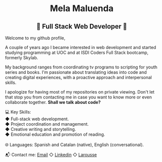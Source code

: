 <h1 align="center">Mela Maluenda</h1>
<h2 align="center">🚀 Full Stack Web Developer 🚀</h2>

Welcome to my github profile,

A couple of years ago I became interested in web development and started studying programming at UOC and at ISDI Coders Full Stack bootcamp, formerly Skylab. 

My background ranges from coordinating tv programs to scripting for youth series and books. I'm passionate about translating ideas into code and creating digital experiences, with a proactive approach and interpersonal skills.

I apologize for having most of my repositories on private viewing. Don't let that stop you from contacting me in case you want to know more or even collaborate together. <strong>Shall we talk about code?</strong>

<div>
💻 Key Skills:
 <br>
◆ Full-stack web development.
   <br>
◆ Project coordination and management.
   <br>
◆ Creative writing and storytelling. 
   <br>
◆ Emotional education and promotion of reading.
   <br>
   <br>
🌐 Languages: Spanish and Catalan (native), English (conversational).
</div>

📬 Contact me: [Email](mailto:maluenda.mela@gmail.com)  ◇   [Linkedin](https://www.linkedin.com/in/melamaluenda/)  ◇   [Larousse](https://www.larousse.es/autor/mela-maluenda/)
